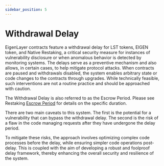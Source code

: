 ```yaml
---
sidebar_position: 5
---
```


# Withdrawal Delay

EigenLayer contracts feature a withdrawal delay for LST tokens, EIGEN token, and Native Restaking, a critical security measure for instances of vulnerability disclosure or when anomalous behavior is detected by monitoring systems. The delays serve as a preventive mechanism and also allows, in certain cases, to help mitigate protocol attacks. When contracts are paused and withdrawals disabled, the system enables arbitrary state or code changes to the contracts through upgrades. While technically feasible, such interventions are not a routine practice and should be approached with caution.

The Withdrawal Delay is also referred to as the Escrow Period. Please see Restaking [Escrow Period](/docs/eigenlayer/restaking-guides/testnet/README.md#testnet-vs-mainnet-differences) for details on the specific duration.

There are two main caveats to this system. The first is the potential for a vulnerability that can bypass the withdrawal delay. The second is the risk of a flaw in the code managing requests after they have undergone the delay period.

To mitigate these risks, the approach involves optimizing complex code processes before the delay, while ensuring simpler code operations post-delay. This is coupled with the aim of developing a robust and foolproof delay framework, thereby enhancing the overall security and resilience of the system.
